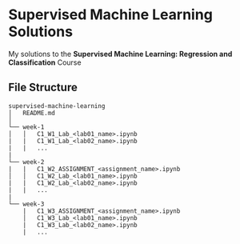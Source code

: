 # Supervised Machine Learning Solutions
My solutions to the **Supervised Machine Learning: Regression and Classification** Course

## File Structure
```
supervised-machine-learning
│   README.md    
│
└── week-1
│   │   C1_W1_Lab_<lab01_name>.ipynb
|   |   C1_W1_Lab_<lab02_name>.ipynb
|   |   ...
|
└── week-2
|   |   C1_W2_ASSIGNMENT_<assignment_name>.ipynb
│   │   C1_W2_Lab_<lab01_name>.ipynb
|   |   C1_W2_Lab_<lab02_name>.ipynb
|   |   ...
|
└── week-3
    |   C1_W3_ASSIGNMENT_<assignment_name>.ipynb
    │   C1_W3_Lab_<lab01_name>.ipynb
    |   C1_W3_Lab_<lab02_name>.ipynb
    |   ...
```
